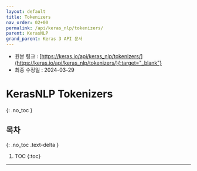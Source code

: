 ```yaml
---
layout: default
title: Tokenizers
nav_order: 02+00
permalink: /api/keras_nlp/tokenizers/
parent: KerasNLP
grand_parent: Keras 3 API 문서
---
```


* 원본 링크 : [https://keras.io/api/keras_nlp/tokenizers/](https://keras.io/api/keras_nlp/tokenizers/){:target="_blank"}
* 최종 수정일 : 2024-03-29

# KerasNLP Tokenizers
{: .no_toc }

## 목차
{: .no_toc .text-delta }

1. TOC
{:toc}

---
